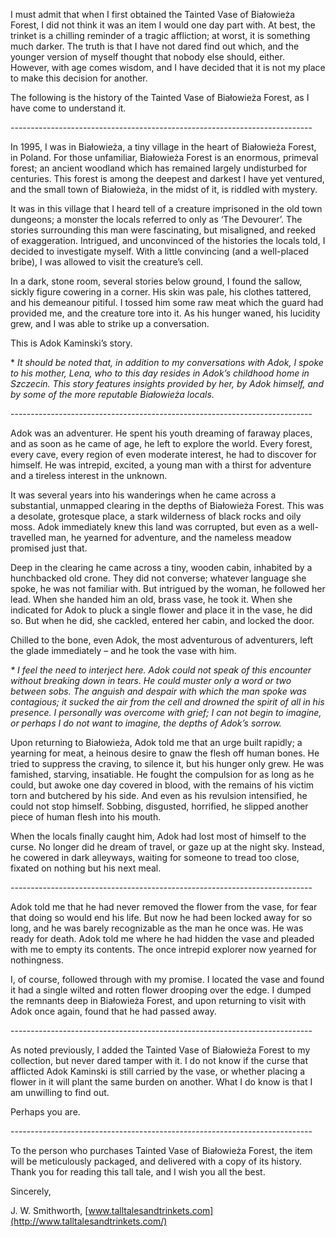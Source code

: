  I must admit that when I first obtained the Tainted Vase of Białowieża Forest, I did not think it was an item I would one day part with. At best, the trinket is a chilling reminder of a tragic affliction; at worst, it is something much darker. The truth is that I have not dared find out which, and the younger version of myself thought that nobody else should, either. However, with age comes wisdom, and I have decided that it is not my place to make this decision for another.

The following is the history of the Tainted Vase of Białowieża Forest, as I have come to understand it.

\---------------------------------------------------------------------------

In 1995, I was in Białowieża, a tiny village in the heart of Białowieża Forest, in Poland. For those unfamiliar, Białowieża Forest is an enormous, primeval forest; an ancient woodland which has remained largely undisturbed for centuries. This forest is among the deepest and darkest I have yet ventured, and the small town of Białowieża, in the midst of it, is riddled with mystery.

It was in this village that I heard tell of a creature imprisoned in the old town dungeons; a monster the locals referred to only as ‘The Devourer’. The stories surrounding this man were fascinating, but misaligned, and reeked of exaggeration. Intrigued, and unconvinced of the histories the locals told, I decided to investigate myself. With a little convincing (and a well-placed bribe), I was allowed to visit the creature’s cell.

In a dark, stone room, several stories below ground, I found the sallow, sickly figure cowering in a corner. His skin was pale, his clothes tattered, and his demeanour pitiful. I tossed him some raw meat which the guard had provided me, and the creature tore into it. As his hunger waned, his lucidity grew, and I was able to strike up a conversation.

This is Adok Kaminski’s story.

\* *It should be noted that, in addition to my conversations with Adok, I spoke to his mother, Lena, who to this day resides in Adok’s childhood home in Szczecin. This story features insights provided by her, by Adok himself, and by some of the more reputable Białowieża locals.*

\---------------------------------------------------------------------------

Adok was an adventurer. He spent his youth dreaming of faraway places, and as soon as he came of age, he left to explore the world. Every forest, every cave, every region of even moderate interest, he had to discover for himself. He was intrepid, excited, a young man with a thirst for adventure and a tireless interest in the unknown.

It was several years into his wanderings when he came across a substantial, unmapped clearing in the depths of Białowieża Forest. This was a desolate, grotesque place, a stark wilderness of black rocks and oily moss. Adok immediately knew this land was corrupted, but even as a well-travelled man, he yearned for adventure, and the nameless meadow promised just that.  

Deep in the clearing he came across a tiny, wooden cabin, inhabited by a hunchbacked old crone. They did not converse; whatever language she spoke, he was not familiar with. But intrigued by the woman, he followed her lead. When she handed him an old, brass vase, he took it. When she indicated for Adok to pluck a single flower and place it in the vase, he did so. But when he did, she cackled, entered her cabin, and locked the door.

Chilled to the bone, even Adok, the most adventurous of adventurers, left the glade immediately – and he took the vase with him.

*\* I feel the need to interject here. Adok could not speak of this encounter without breaking down in tears. He could muster only a word or two between sobs. The anguish and despair with which the man spoke was contagious; it sucked the air from the cell and drowned the spirit of all in his presence. I personally was overcome with grief; I can not begin to imagine, or perhaps I do not want to imagine, the depths of Adok’s sorrow.*

Upon returning to Białowieża, Adok told me that an urge built rapidly; a yearning for meat, a heinous desire to gnaw the flesh off human bones. He tried to suppress the craving, to silence it, but his hunger only grew. He was famished, starving, insatiable. He fought the compulsion for as long as he could, but awoke one day covered in blood, with the remains of his victim torn and butchered by his side. And even as his revulsion intensified, he could not stop himself. Sobbing, disgusted, horrified, he slipped another piece of human flesh into his mouth.

When the locals finally caught him, Adok had lost most of himself to the curse. No longer did he dream of travel, or gaze up at the night sky. Instead, he cowered in dark alleyways, waiting for someone to tread too close, fixated on nothing but his next meal.

\---------------------------------------------------------------------------

Adok told me that he had never removed the flower from the vase, for fear that doing so would end his life. But now he had been locked away for so long, and he was barely recognizable as the man he once was. He was ready for death. Adok told me where he had hidden the vase and pleaded with me to empty its contents. The once intrepid explorer now yearned for nothingness.

I, of course, followed through with my promise. I located the vase and found it had a single wilted and rotten flower drooping over the edge. I dumped the remnants deep in Białowieża Forest, and upon returning to visit with Adok once again, found that he had passed away.

\---------------------------------------------------------------------------

As noted previously, I added the Tainted Vase of Białowieża Forest to my collection, but never dared tamper with it. I do not know if the curse that afflicted Adok Kaminski is still carried by the vase, or whether placing a flower in it will plant the same burden on another. What I do know is that I am unwilling to find out.

Perhaps you are.

\---------------------------------------------------------------------------

To the person who purchases Tainted Vase of Białowieża Forest, the item will be meticulously packaged, and delivered with a copy of its history. Thank you for reading this tall tale, and I wish you all the best.

Sincerely,

J. W. Smithworth, [www.talltalesandtrinkets.com](http://www.talltalesandtrinkets.com/)